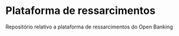   # Plataforma de ressarcimentos
Repositório relativo a plataforma de ressarcimentos do Open Banking
